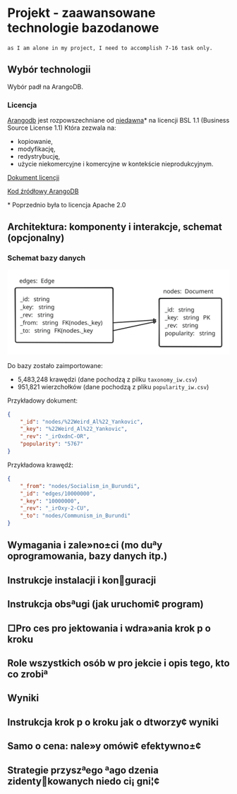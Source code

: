 # Projekt - zaawansowane technologie bazodanowe

`as I am alone in my project, I need to accomplish 7-16 task only.`

## Wybór technologii

Wybór padł na ArangoDB.

### Licencja

[Arangodb](https://arangodb.com/) jest rozpowszechniane od [niedawna](https://arangodb.com/2024/02/update-evolving-arangodbs-licensing-model-for-a-sustainable-future/)* na licencji BSL 1.1 (Business Source License 1.1) Która zezwala na:

- kopiowanie,
- modyfikację,
- redystrybucję,
- użycie niekomercyjne i komercyjne w kontekście nieprodukcyjnym.

[Dokument licencji](https://github.com/arangodb/arangodb/blob/devel/LICENSE)

[Kod źródłowy ArangoDB](https://github.com/arangodb/arangodb)

\* Poprzednio była to licencja Apache 2.0

## Architektura: komponenty i interakcje, schemat (opcjonalny)

### Schemat bazy danych

![Schemat bazy danych](./docs/schema.svg)

Do bazy zostało zaimportowane:

- 5,483,248 krawędzi (dane pochodzą z pilku `taxonomy_iw.csv`)
- 951,821 wierzchołków (dane pochodzą z pliku `popularity_iw.csv`)

Przykładowy dokument:

```json
{
    "_id": "nodes/%22Weird_Al%22_Yankovic",
    "_key": "%22Weird_Al%22_Yankovic",
    "_rev": "_irOxdnC-OR",
    "popularity": "5767"
}
```

Przykładowa krawędź:

```json
{
    "_from": "nodes/Socialism_in_Burundi",
    "_id": "edges/10000000",
    "_key": "10000000",
    "_rev": "_irOxy-2-CU",
    "_to": "nodes/Communism_in_Burundi"
}
```

## Wymagania i zale»no±ci (mo duªy oprogramowania, bazy danych itp.)

## Instrukcje instalacji i konguracji

## Instrukcja obsªugi (jak uruchomi¢ program)

## □Pro ces pro jektowania i wdra»ania krok p o kroku

## Role wszystkich osób w pro jekcie i opis tego, kto co zrobiª

## Wyniki

## Instrukcja krok p o kroku jak o dtworzy¢ wyniki

## Samo o cena: nale»y omówi¢ efektywno±¢

## Strategie przyszªego ªago dzenia zidentykowanych niedo ci¡ gni¦¢
